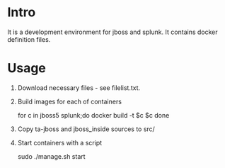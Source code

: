 # Intro

It is a development environment for jboss and splunk. It contains docker definition files.

# Usage

1. Download necessary files - see filelist.txt. 

2. Build images for each of containers 

	for c in jboss5 splunk;do
	  docker build -t $c $c
	done

3. Copy ta-jboss and jboss_inside sources to src/

4. Start containers with a script

	sudo ./manage.sh start


